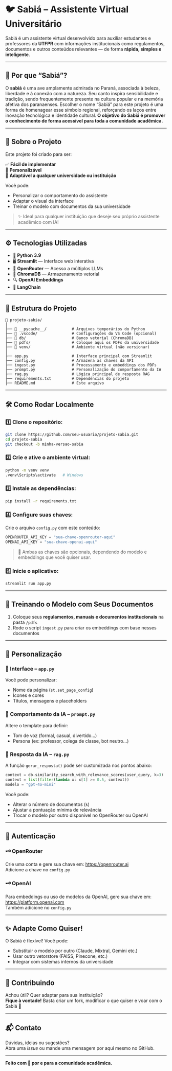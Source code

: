 # 🐦 Sabiá – Assistente Virtual Universitário

Sabiá é um assistente virtual desenvolvido para auxiliar estudantes e professores da **UTFPR** com informações institucionais como regulamentos, documentos e outros conteúdos relevantes — de forma **rápida, simples e inteligente**.

---

## 🌱 Por que “Sabiá”?

O **sabiá** é uma ave amplamente admirada no Paraná, associada à beleza, liberdade e à conexão com a natureza. Seu canto inspira sensibilidade e tradição, sendo frequentemente presente na cultura popular e na memória afetiva dos paranaenses. Escolher o nome “Sabiá” para este projeto é uma forma de homenagear esse símbolo regional, reforçando os laços entre inovação tecnológica e identidade cultural. **O objetivo do Sabiá é promover o conhecimento de forma acessível para toda a comunidade acadêmica.**

---

## 🚀 Sobre o Projeto

Este projeto foi criado para ser:

✅ **Fácil de implementar**  
🎨 **Personalizável**  
🏫 **Adaptável a qualquer universidade ou instituição**

Você pode:

- Personalizar o comportamento do assistente
- Adaptar o visual da interface
- Treinar o modelo com documentos da sua universidade

> ✨ Ideal para qualquer instituição que deseje seu próprio assistente acadêmico com IA!

---

## ⚙️ Tecnologias Utilizadas

- 🐍 **Python 3.9**
- 🖥️ **Streamlit** — Interface web interativa
- 🧠 **OpenRouter** — Acesso a múltiplos LLMs
- 🧩 **ChromaDB** — Armazenamento vetorial
- 🔍 **OpenAI Embeddings**
- 🔧 **LangChain**

---

## 📁 Estrutura do Projeto

```
📂 projeto-sabia/
│
├── 📁 __pycache__/           # Arquivos temporários do Python
├── 📁 .vscode/               # Configurações do VS Code (opcional)
├── 📁 db/                    # Banco vetorial (ChromaDB)
├── 📁 pdfs/                  # Coloque aqui os PDFs da universidade
├── 📁 venv/                  # Ambiente virtual (não versionar)
│
├── app.py                   # Interface principal com Streamlit
├── config.py                # Armazena as chaves da API
├── ingest.py                # Processamento e embeddings dos PDFs
├── prompt.py                # Personalização do comportamento da IA
├── rag.py                   # Lógica principal de resposta RAG
├── requirements.txt         # Dependências do projeto
├── README.md                # Este arquivo
```

---

## 🛠️ Como Rodar Localmente

### 1️⃣ Clone o repositório:

```bash
git clone https://github.com/seu-usuario/projeto-sabia.git
cd projeto-sabia
git checkout -b minha-versao-sabia
```

### 2️⃣ Crie e ative o ambiente virtual:

```bash
python -m venv venv
.venv\Scripts\activate   # Windows
```

### 3️⃣ Instale as dependências:

```bash
pip install -r requirements.txt
```

### 4️⃣ Configure suas chaves:

Crie o arquivo `config.py` com este conteúdo:

```python
OPENROUTER_API_KEY = "sua-chave-openrouter-aqui"
OPENAI_API_KEY = "sua-chave-openai-aqui"
```

> 🔐 Ambas as chaves são opcionais, dependendo do modelo e embeddings que você quiser usar.

### 5️⃣ Inicie o aplicativo:

```bash
streamlit run app.py
```

---

## 🧠 Treinando o Modelo com Seus Documentos

1. Coloque seus **regulamentos, manuais e documentos institucionais** na pasta `/pdfs`
2. Rode o script `ingest.py` para criar os embeddings com base nesses documentos

---

## 🧩 Personalização

### 🎨 Interface – `app.py`
Você pode personalizar:
- Nome da página (`st.set_page_config`)
- Ícones e cores
- Títulos, mensagens e placeholders

### 🧠 Comportamento da IA – `prompt.py`
Altere o template para definir:
- Tom de voz (formal, casual, divertido...)
- Persona (ex: professor, colega de classe, bot neutro...)

### 🤖 Resposta da IA – `rag.py`

A função `gerar_resposta()` pode ser customizada nos pontos abaixo:

```python
context = db.similarity_search_with_relevance_scores(user_query, k=3)  # 🔢 Número de documentos considerados
context = list(filter(lambda x: x[1] >= 0.5, context))                 # 🎯 Threshold de relevância
modelo = "gpt-4o-mini"                                                 # 🤖 Modelo utilizado (ex: gpt-3.5, mixtral...)
```

Você pode:
- Alterar o número de documentos (`k`)
- Ajustar a pontuação mínima de relevância
- Trocar o modelo por outro disponível no OpenRouter ou OpenAI

---

## 🔐 Autenticação

### 🗝️ OpenRouter
Crie uma conta e gere sua chave em: https://openrouter.ai  
Adicione a chave no `config.py`

### 🗝️ OpenAI
Para embeddings ou uso de modelos da OpenAI, gere sua chave em: https://platform.openai.com  
Também adicione no `config.py`

---

## ✨ Adapte Como Quiser!

O Sabiá é flexível! Você pode:

- Substituir o modelo por outro (Claude, Mixtral, Gemini etc.)
- Usar outro vetorstore (FAISS, Pinecone, etc.)
- Integrar com sistemas internos da universidade

---

## 🤝 Contribuindo

Achou útil? Quer adaptar para sua instituição?  
**Fique à vontade!** Basta criar um fork, modificar o que quiser e voar com o Sabiá 🐤

---

## 📬 Contato

Dúvidas, ideias ou sugestões?  
Abra uma *issue* ou mande uma mensagem por aqui mesmo no GitHub.

---

**Feito com 💚 por e para a comunidade acadêmica.**
